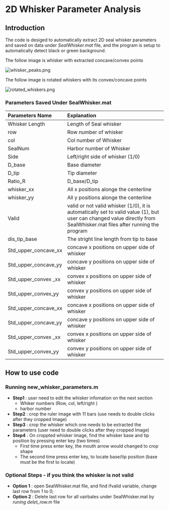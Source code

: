 # 2D Whisker Parameter Analysis

## Introduction
The code is desiged to automatically extract 2D seal whisker parameters and saved on data under *SealWhisker.mat* file, and the program is setup to automatically detect black or green background.  

The follow image is whisker with extracted concave/convex points 


![whisker_peaks.png](https://github.com/SeNSE-lab/robots_sealwhiskers/tree/master/2D_whisker_analysis/whisker_peaks.png)

The follow image is rotated whiskers with its convex/concave points

![rotated_whiskers.png](https://github.com/SeNSE-lab/robots_sealwhiskers/tree/master/2D_whisker_analysis/rotated_whiskers.png)

### Parameters Saved Under SealWhisker.mat
| Parameters Name    | Explanation    |
| :------------- | :------------- |
| Whisker Length       | Length of Seal whisker       |
|row   |   Row number of whisker |
|col   |Col number of Whisker   |
|SealNum   | Harbor number of Whisker   |
|Side   | Left/right side of whisker (1/0) |
|  D_base | Base diameter   |
|D_tip   |Tip diameter   |
|Ratio_R   | D_base/D_tip   |
|whisker_xx   |All x positions alonge the centerline |
|whisker_yy   |All y positions alonge the centerline |
|Valid    |valid or not valid whisker (1/0), it is automatically set to valid value (1), but user can changed value directly from SealWhisker.mat files after running the program   |
|dis_tip_base   |The stright line length from tip to base   |
|Std_upper_concave_xx   | concave x positions on upper side of whisker    |
|Std_upper_concave_yy    | concave y positions on upper side of whisker  |
|Std_upper_convex _xx   | convex x positions on upper side of whisker    |
|Std_upper_convex_yy    | convex y positions on upper side of whisker  |
|Std_upper_concave_xx   | concave x positions on upper side of whisker    |
|Std_upper_concave_yy    | concave y positions on upper side of whisker  |
|Std_upper_convex _xx   | convex x positions on upper side of whisker    |
|Std_upper_convex_yy    | convex y positions on upper side of whisker  |   |   |

## How to use code
### Running new_whisker_parameters.m
- **Step1** :  user need to edit the whisker infomation on the next section
  - Whiker numbers (Row, col, left/right )
  - harbor number
- **Step2** : crop the ruler image with 11 bars (use needs to double clicks after they cropped Image)
- **Step3** : crop the whisker which one needs to be extracted the parameters (user need to double clicks after they cropped Image)
- **Step4** : On croppted whisker image, find the whisker base and tip position by pressing enter key (two times)
  - First time press enter key, the mouth arrow would changed to crop shape
  - The second time press enter key, to locate base/tip position (base must be the first to locate)

### Optional Steps - if you think the whisker is not valid
- **Option 1** : open SealWhisker.mat file, and find ifvalid variable, change last row from 1 to 0;
- **Option 2** : Delete last row for all vairbales under SealWhisker.mat by *runing delet_row.m* file

